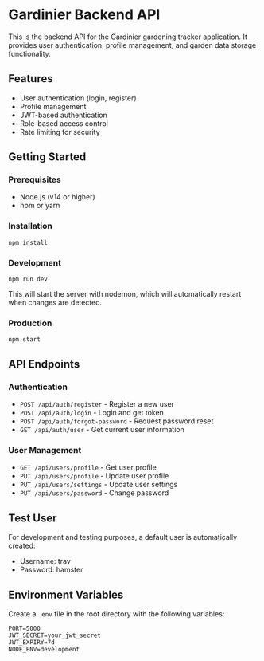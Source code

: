 # Gardinier Backend API

This is the backend API for the Gardinier gardening tracker application. It provides user authentication, profile management, and garden data storage functionality.

## Features

- User authentication (login, register)
- Profile management
- JWT-based authentication
- Role-based access control
- Rate limiting for security

## Getting Started

### Prerequisites

- Node.js (v14 or higher)
- npm or yarn

### Installation

```
npm install
```

### Development

```
npm run dev
```

This will start the server with nodemon, which will automatically restart when changes are detected.

### Production

```
npm start
```

## API Endpoints

### Authentication

- `POST /api/auth/register` - Register a new user
- `POST /api/auth/login` - Login and get token
- `POST /api/auth/forgot-password` - Request password reset
- `GET /api/auth/user` - Get current user information

### User Management

- `GET /api/users/profile` - Get user profile
- `PUT /api/users/profile` - Update user profile
- `PUT /api/users/settings` - Update user settings
- `PUT /api/users/password` - Change password

## Test User

For development and testing purposes, a default user is automatically created:
- Username: trav
- Password: hamster

## Environment Variables

Create a `.env` file in the root directory with the following variables:

```
PORT=5000
JWT_SECRET=your_jwt_secret
JWT_EXPIRY=7d
NODE_ENV=development
``` 